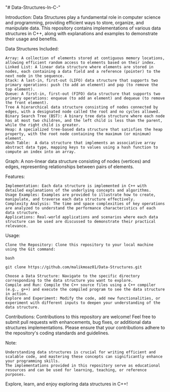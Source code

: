 "# Data-Structures-In-C-" 

Introduction:
Data Structures play a fundamental role in computer science and programming, providing efficient ways to store, organize, and manipulate data. This repository contains implementations of various data structures in C++, along with explanations and examples to demonstrate their usage and benefits.

Data Structures Included:

    Array: A collection of elements stored at contiguous memory locations, allowing efficient random access to elements based on their index.
    Linked List: A linear data structure where elements are stored in nodes, each containing a data field and a reference (pointer) to the next node in the sequence.
    Stack: A last-in, first-out (LIFO) data structure that supports two primary operations: push (to add an element) and pop (to remove the top element).
    Queue: A first-in, first-out (FIFO) data structure that supports two primary operations: enqueue (to add an element) and dequeue (to remove the front element).
    Tree A hierarchical data structure consisting of nodes connected by edges, with a designated node called the root and no cycles allowed.
    Binary Search Tree (BST): A binary tree data structure where each node has at most two children, and the left child is less than the parent, while the right child is greater.
    Heap: A specialized tree-based data structure that satisfies the heap property, with the root node containing the maximum (or minimum) element.
    Hash Table:  A data structure that implements an associative array abstract data type, mapping keys to values using a hash function to compute an index into an array.
   Graph: A non-linear data structure consisting of nodes (vertices) and edges, representing relationships between pairs of elements.

Features:

    Implementation: Each data structure is implemented in C++ with detailed explanations of the underlying concepts and algorithms.
    Usage Examples: Examples are provided to illustrate how to create, manipulate, and traverse each data structure effectively.
    Complexity Analysis: The time and space complexities of key operations are analyzed to understand the performance characteristics of each data structure.
    Applications: Real-world applications and scenarios where each data structure can be used are discussed to demonstrate their practical relevance.

Usage:

    Clone the Repository: Clone this repository to your local machine using the Git command:

    bash

    git clone https://github.com/malikmoaz01/Data-Structures.git

    Choose a Data Structure: Navigate to the specific directory corresponding to the data structure you want to explore.
    Compile and Run: Compile the C++ source files using a C++ compiler (e.g., g++) and execute the compiled program to see the data structure in action.
    Explore and Experiment: Modify the code, add new functionalities, or experiment with different inputs to deepen your understanding of the data structure.

Contributions:
Contributions to this repository are welcome! Feel free to submit pull requests with enhancements, bug fixes, or additional data structures implementations. Please ensure that your contributions adhere to the repository's coding standards and guidelines.

Note:

    Understanding data structures is crucial for writing efficient and scalable code, and mastering these concepts can significantly enhance your programming skills.
    The implementations provided in this repository serve as educational resources and can be used for learning, teaching, or reference purposes.

Explore, learn, and enjoy exploring data structures in C++!
